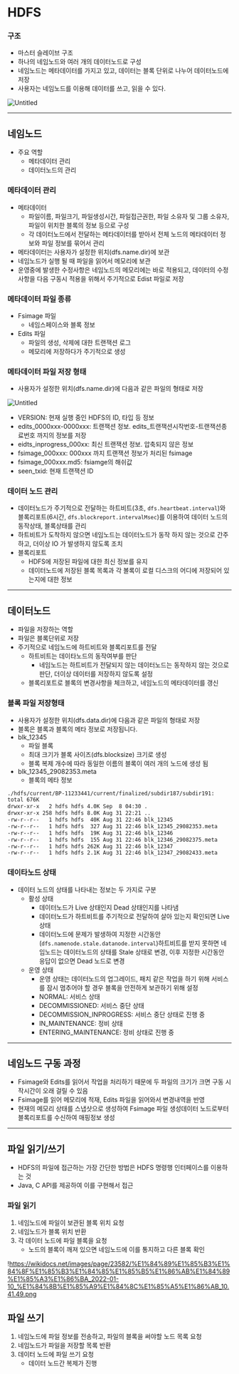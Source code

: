 # HDFS

### **구조**

- 마스터 슬레이브 구조
- 하나의 네임노드와 여러 개의 데이터노드로 구성
- 네임노드는 메타데이터를 가지고 있고, 데이터는 블록 단위로 나누어 데이터노드에 저장
- 사용자는 네임노드를 이용해 데이터를 쓰고, 읽을 수 있다.

![Untitled](https://s3-us-west-2.amazonaws.com/secure.notion-static.com/5b0f6fad-5eec-4344-8f21-2ff47ccaee44/Untitled.png)

---

## **네임노드**

- 주요 역할
    - 메타데이터 관리
    - 데이터노드의 관리

### ****메타데이터 관리****

- 메타데이터
    - 파일이름, 파일크기, 파일생성시간, 파일접근권한, 파일 소유자 및 그룹 소유자, 파일이 위치한 블록의 정보 등으로 구성
    - 각 데이터노드에서 전달하는 메타데이터를 받아서 전체 노드의 메타데이터 정보와 파일 정보를 묶어서 관리
- 메타데이터는 사용자가 설정한 위치(dfs.name.dir)에 보관
- 네임노드가 실행 될 때 파일을 읽어서 메모리에 보관
- 운영중에 발생한 수정사항은 네임노드의 메모리에는 바로 적용되고, 데이터의 수정사항을 다음 구동시 적용을 위해서 주기적으로 Edist 파일로 저장

### **메타데이터 파일 종류**

- Fsimage 파일
    - 네임스페이스와 블록 정보
- Edits 파일
    - 파일의 생성, 삭제에 대한 트랜잭션 로그
    - 메모리에 저장하다가 주기적으로 생성

### **메타데이터 파일 저장 형태**

- 사용자가 설정한 위치(dfs.name.dir)에 다음과 같은 파일의 형태로 저장

![Untitled](https://s3-us-west-2.amazonaws.com/secure.notion-static.com/62e54846-eb3e-42b9-9805-7c1b8718e8a0/Untitled.png)

- VERSION: 현재 실행 중인 HDFS의 ID, 타입 등 정보
- edits_0000xxx-0000xxx: 트랜잭션 정보. edits_트랜잭션시작번호-트랜잭션종료번호 까지의 정보를 저장
- eidts_inprogress_000xx: 최신 트랜잭션 정보. 압축되지 않은 정보
- fsimage_000xxx: 000xxx 까지 트랜잭션 정보가 처리된 fsimage
- fsimage_000xxx.md5: fsiamge의 해쉬값
- seen_txid: 현재 트랜잭션 ID

### **데이터 노드 관리**

- 데이터노드가 주기적으로 전달하는 하트비트(3초, `dfs.heartbeat.interval`)와 블록리포트(6시간, `dfs.blockreport.intervalMsec`)를 이용하여 데이터 노드의 동작상태, 블록상태를 관리
- 하트비트가 도착하지 않으면 네임노드는 데이터노드가 동작 하지 않는 것으로 간주하고, 더이상 IO 가 발생하지 않도록 조치
- 블록리포트
    - HDFS에 저장된 파일에 대한 최신 정보를 유지
    - 데이터노드에 저장된 블록 목록과 각 볼록이 로컬 디스크의 어디에 저장되어 있는지에 대한 정보

---

## **데이터노드**

- 파일을 저장하는 역할
- 파일은 블록단위로 저장
- 주기적으로 네임노드에 하트비트와 블록리포트를 전달
    - 하트비트는 데이타노드의 동작여부를 판단
        - 네임노드는 하트비트가 전달되지 않는 데이터노드는 동작하지 않는 것으로 판단, 더이상 데이터를 저장하지 않도록 설정
    - 블록리포트로 블록의 변경사항을 체크하고, 네임노드의 메타데이터를 갱신

### **블록 파일 저장형태**

- 사용자가 설정한 위치(dfs.data.dir)에 다음과 같은 파일의 형태로 저장
- 블록은 블록과 블록의 메타 정보로 저장됩니다.
- blk_12345
    - 파일 블록
    - 최대 크기가 블록 사이즈(dfs.blocksize) 크기로 생성
    - 블록 복제 개수에 따라 동일한 이름의 블록이 여러 개의 노드에 생성 됨
- blk_12345_29082353.meta
    - 블록의 메타 정보

```bash
./hdfs/current/BP-11233441/current/finalized/subdir187/subdir191:
total 676K
drwxr-xr-x   2 hdfs hdfs 4.0K Sep  8 04:30 .
drwxr-xr-x 258 hdfs hdfs 8.0K Aug 31 22:21 ..
-rw-r--r--   1 hdfs hdfs  40K Aug 31 22:46 blk_12345
-rw-r--r--   1 hdfs hdfs  327 Aug 31 22:46 blk_12345_29082353.meta
-rw-r--r--   1 hdfs hdfs  19K Aug 31 22:46 blk_12346
-rw-r--r--   1 hdfs hdfs  155 Aug 31 22:46 blk_12346_29082375.meta
-rw-r--r--   1 hdfs hdfs 262K Aug 31 22:46 blk_12347
-rw-r--r--   1 hdfs hdfs 2.1K Aug 31 22:46 blk_12347_29082433.meta

```

### **데이타노드 상태**

- 데이터 노드의 상태를 나타내는 정보는 두 가지로 구분
    - 활성 상태
        - 데이터노드가 Live 상태인지 Dead 상태인지를 나타냄
        - 데이터노드가 하트비트를 주기적으로 전달하여 살아 있는지 확인되면 Live 상태
        - 데이터노드에 문제가 발생하여 지정한 시간동안(`dfs.namenode.stale.datanode.interval`)하트비트를 받지 못하면 네임노드는 데이터노드의 상태를 Stale 상태로 변경, 이후 지정한 시간동안 응답이 없으면 Dead 노드로 변경
    - 운영 상태
        - 운영 상태는 데이터노드의 업그레이드, 패치 같은 작업을 하기 위해 서비스를 잠시 멈추어야 할 경우 블록을 안전하게 보관하기 위해 설정
        - NORMAL: 서비스 상태
        - DECOMMISSIONED: 서비스 중단 상태
        - DECOMMISSION_INPROGRESS: 서비스 중단 상태로 진행 중
        - IN_MAINTENANCE: 정비 상태
        - ENTERING_MAINTENANCE: 정비 상태로 진행 중

---

## **네임노드 구동 과정**

- Fsimage와 Edits를 읽어서 작업을 처리하기 때문에 두 파일의 크기가 크면 구동 시작시간이 오래 걸릴 수 있음
- Fsimage를 읽어 메모리에 적재, Edits 파일을 읽어와서 변경내역을 반영
- 현재의 메모리 상태를 스냅샷으로 생성하여 Fsimage 파일 생성데이터 노드로부터 블록리포트를 수신하여 매핑정보 생성

---

## **파일 읽기/쓰기**

- HDFS의 파일에 접근하는 가장 간단한 방법은 HDFS 명령행 인터페이스를 이용하는 것
- Java, C API를 제공하여 이를 구현해서 접근

### **파일 읽기**

1. 네임노드에 파일이 보관된 블록 위치 요청
2. 네임노드가 블록 위치 반환
3. 각 데이터 노드에 파일 블록을 요청
    - 노드의 블록이 깨져 있으면 네임노드에 이를 통지하고 다른 블록 확인

!https://wikidocs.net/images/page/23582/%E1%84%89%E1%85%B3%E1%84%8F%E1%85%B3%E1%84%85%E1%85%B5%E1%86%AB%E1%84%89%E1%85%A3%E1%86%BA_2022-01-10_%E1%84%8B%E1%85%A9%E1%84%8C%E1%85%A5%E1%86%AB_10.41.49.png

## **파일 쓰기**

1. 네임노드에 파일 정보를 전송하고, 파일의 블록을 써야할 노드 목록 요청
2. 네임노드가 파일을 저장할 목록 반환
3. 데이터 노드에 파일 쓰기 요청
    - 데이터 노드간 복제가 진행

